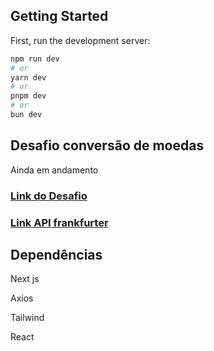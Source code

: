 ## Getting Started

First, run the development server:

```bash
npm run dev
# or
yarn dev
# or
pnpm dev
# or
bun dev
```

## Desafio conversão de moedas

Ainda em andamento

### [Link do Desafio](https://github.com/stone-payments/template-desafio-web)

### [Link API frankfurter](https://www.frankfurter.app/docs/#currencies)

## Dependências 

<p>Next js</p>
<p>Axios</p>
<p>Tailwind</p>
<p>React</p>


